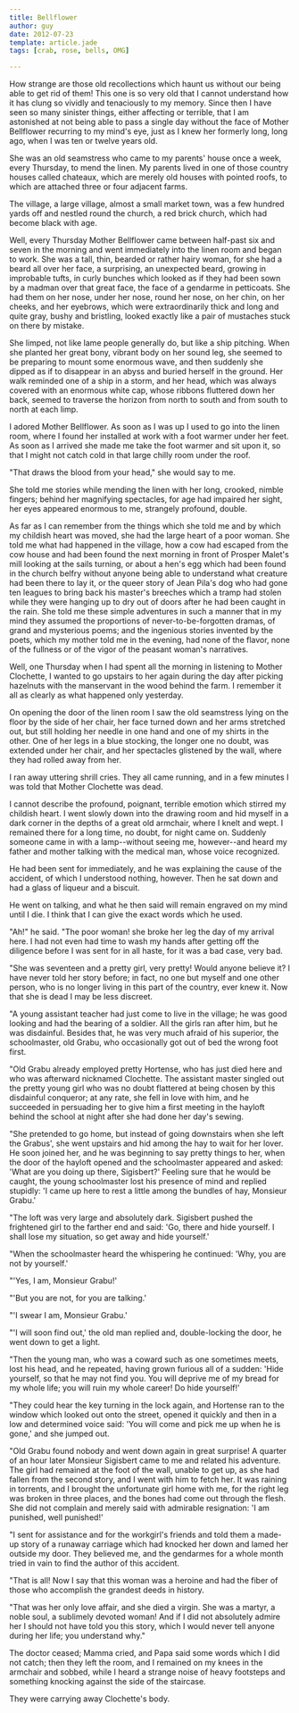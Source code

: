 ```yaml
---
title: Bellflower
author: guy
date: 2012-07-23
template: article.jade
tags: [crab, rose, bells, OMG]

---
```


How strange are those old recollections which haunt us without our being able to get rid of them! This one is so very old that I cannot understand how it has clung so vividly and tenaciously to my memory. Since then I have seen so many sinister things, either affecting or terrible, that I am astonished at not being able to pass a single day without the face of Mother Bellflower recurring to my mind's eye, just as I knew her formerly long, long ago, when I was ten or twelve years old. <span class="more"></span>

She was an old seamstress who came to my parents' house once a week, every Thursday, to mend the linen. My parents lived in one of those country houses called chateaux, which are merely old houses with pointed roofs, to which are attached three or four adjacent farms.

The village, a large village, almost a small market town, was a few hundred yards off and nestled round the church, a red brick church, which had become black with age.

Well, every Thursday Mother Bellflower came between half-past six and seven in the morning and went immediately into the linen room and began to work. She was a tall, thin, bearded or rather hairy woman, for she had a beard all over her face, a surprising, an unexpected beard, growing in improbable tufts, in curly bunches which looked as if they had been sown by a madman over that great face, the face of a gendarme in petticoats. She had them on her nose, under her nose, round her nose, on her chin, on her cheeks, and her eyebrows, which were extraordinarily thick and long and quite gray, bushy and bristling, looked exactly like a pair of mustaches stuck on there by mistake.

She limped, not like lame people generally do, but like a ship pitching. When she planted her great bony, vibrant body on her sound leg, she seemed to be preparing to mount some enormous wave, and then suddenly she dipped as if to disappear in an abyss and buried herself in the ground. Her walk reminded one of a ship in a storm, and her head, which was always covered with an enormous white cap, whose ribbons fluttered down her back, seemed to traverse the horizon from north to south and from south to north at each limp.

I adored Mother Bellflower. As soon as I was up I used to go into the linen room, where I found her installed at work with a foot warmer under her feet. As soon as I arrived she made me take the foot warmer and sit upon it, so that I might not catch cold in that large chilly room under the roof.

"That draws the blood from your head," she would say to me.

She told me stories while mending the linen with her long, crooked, nimble fingers; behind her magnifying spectacles, for age had impaired her sight, her eyes appeared enormous to me, strangely profound, double.

As far as I can remember from the things which she told me and by which my childish heart was moved, she had the large heart of a poor woman. She told me what had happened in the village, how a cow had escaped from the cow house and had been found the next morning in front of Prosper Malet's mill looking at the sails turning, or about a hen's egg which had been found in the church belfry without anyone being able to understand what creature had been there to lay it, or the queer story of Jean Pila's dog who had gone ten leagues to bring back his master's breeches which a tramp had stolen while they were hanging up to dry out of doors after he had been caught in the rain. She told me these simple adventures in such a manner that in my mind they assumed the proportions of never-to-be-forgotten dramas, of grand and mysterious poems; and the ingenious stories invented by the poets, which my mother told me in the evening, had none of the flavor, none of the fullness or of the vigor of the peasant woman's narratives.

Well, one Thursday when I had spent all the morning in listening to Mother Clochette, I wanted to go upstairs to her again during the day after picking hazelnuts with the manservant in the wood behind the farm. I remember it all as clearly as what happened only yesterday.

On opening the door of the linen room I saw the old seamstress lying on the floor by the side of her chair, her face turned down and her arms stretched out, but still holding her needle in one hand and one of my shirts in the other. One of her legs in a blue stocking, the longer one no doubt, was extended under her chair, and her spectacles glistened by the wall, where they had rolled away from her.

I ran away uttering shrill cries. They all came running, and in a few minutes I was told that Mother Clochette was dead.

I cannot describe the profound, poignant, terrible emotion which stirred my childish heart. I went slowly down into the drawing room and hid myself in a dark corner in the depths of a great old armchair, where I knelt and wept. I remained there for a long time, no doubt, for night came on. Suddenly someone came in with a lamp--without seeing me, however--and heard my father and mother talking with the medical man, whose voice recognized.

He had been sent for immediately, and he was explaining the cause of the accident, of which I understood nothing, however. Then he sat down and had a glass of liqueur and a biscuit.

He went on talking, and what he then said will remain engraved on my mind until I die. I think that I can give the exact words which he used.

"Ah!" he said. "The poor woman! she broke her leg the day of my arrival here. I had not even had time to wash my hands after getting off the diligence before I was sent for in all haste, for it was a bad case, very bad.

"She was seventeen and a pretty girl, very pretty! Would anyone believe it? I have never told her story before; in fact, no one but myself and one other person, who is no longer living in this part of the country, ever knew it. Now that she is dead I may be less discreet.

"A young assistant teacher had just come to live in the village; he was good looking and had the bearing of a soldier. All the girls ran after him, but he was disdainful. Besides that, he was very much afraid of his superior, the schoolmaster, old Grabu, who occasionally got out of bed the wrong foot first.

"Old Grabu already employed pretty Hortense, who has just died here and who was afterward nicknamed Clochette. The assistant master singled out the pretty young girl who was no doubt flattered at being chosen by this disdainful conqueror; at any rate, she fell in love with him, and he succeeded in persuading her to give him a first meeting in the hayloft behind the school at night after she had done her day's sewing.

"She pretended to go home, but instead of going downstairs when she left the Grabus', she went upstairs and hid among the hay to wait for her lover. He soon joined her, and he was beginning to say pretty things to her, when the door of the hayloft opened and the schoolmaster appeared and asked: 'What are you doing up there, Sigisbert?' Feeling sure that he would be caught, the young schoolmaster lost his presence of mind and replied stupidly: 'I came up here to rest a little among the bundles of hay, Monsieur Grabu.'

"The loft was very large and absolutely dark. Sigisbert pushed the frightened girl to the farther end and said: 'Go, there and hide yourself. I shall lose my situation, so get away and hide yourself.'

"When the schoolmaster heard the whispering he continued: 'Why, you are not by yourself.'

"'Yes, I am, Monsieur Grabu!'

"'But you are not, for you are talking.'

"'I swear I am, Monsieur Grabu.'

"'I will soon find out,' the old man replied and, double-locking the door, he went down to get a light.

"Then the young man, who was a coward such as one sometimes meets, lost his head, and he repeated, having grown furious all of a sudden: 'Hide yourself, so that he may not find you. You will deprive me of my bread for my whole life; you will ruin my whole career! Do hide yourself!'

"They could hear the key turning in the lock again, and Hortense ran to the window which looked out onto the street, opened it quickly and then in a low and determined voice said: 'You will come and pick me up when he is gone,' and she jumped out.

"Old Grabu found nobody and went down again in great surprise! A quarter of an hour later Monsieur Sigisbert came to me and related his adventure. The girl had remained at the foot of the wall, unable to get up, as she had fallen from the second story, and I went with him to fetch her. It was raining in torrents, and I brought the unfortunate girl home with me, for the right leg was broken in three places, and the bones had come out through the flesh. She did not complain and merely said with admirable resignation: 'I am punished, well punished!'

"I sent for assistance and for the workgirl's friends and told them a made-up story of a runaway carriage which had knocked her down and lamed her outside my door. They believed me, and the gendarmes for a whole month tried in vain to find the author of this accident.

"That is all! Now I say that this woman was a heroine and had the fiber of those who accomplish the grandest deeds in history.

"That was her only love affair, and she died a virgin. She was a martyr, a noble soul, a sublimely devoted woman! And if I did not absolutely admire her I should not have told you this story, which I would never tell anyone during her life; you understand why."

The doctor ceased; Mamma cried, and Papa said some words which I did not catch; then they left the room, and I remained on my knees in the armchair and sobbed, while I heard a strange noise of heavy footsteps and something knocking against the side of the staircase.

They were carrying away Clochette's body. 
